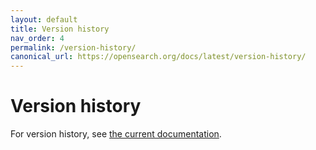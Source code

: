 ```yaml
---
layout: default
title: Version history
nav_order: 4
permalink: /version-history/
canonical_url: https://opensearch.org/docs/latest/version-history/
---
```


# Version history

For version history, see [the current documentation](https://docs.opensearch.org/docs/latest/version-history/).